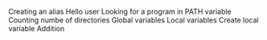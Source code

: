 Creating an alias
Hello user
Looking for a program in PATH variable
Counting numbe of directories
Global variables
Local variables
Create local variable
Addition

